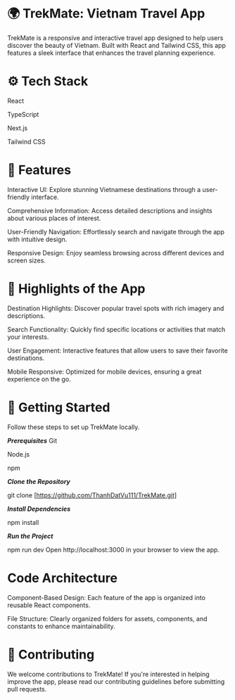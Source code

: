 # 🌍 TrekMate: Vietnam Travel App

TrekMate is a responsive and interactive travel app designed to help users discover the beauty of Vietnam. Built with React and Tailwind CSS, this app features a sleek interface that enhances the travel planning experience.

# ⚙️ Tech Stack
React

TypeScript 

Next.js

Tailwind CSS

# 🔋 Features
Interactive UI: Explore stunning Vietnamese destinations through a user-friendly interface.

Comprehensive Information: Access detailed descriptions and insights about various places of interest.

User-Friendly Navigation: Effortlessly search and navigate through the app with intuitive design.

Responsive Design: Enjoy seamless browsing across different devices and screen sizes.

# 🌟 Highlights of the App
Destination Highlights: Discover popular travel spots with rich imagery and descriptions.

Search Functionality: Quickly find specific locations or activities that match your interests.

User Engagement: Interactive features that allow users to save their favorite destinations.

Mobile Responsive: Optimized for mobile devices, ensuring a great experience on the go.

# 🚀 Getting Started
Follow these steps to set up TrekMate locally.

***Prerequisites***
Git

Node.js

npm

***Clone the Repository***

git clone [https://github.com/ThanhDatVu111/TrekMate.git]

***Install Dependencies***

npm install

***Run the Project***

npm run dev
Open http://localhost:3000 in your browser to view the app.

# Code Architecture
Component-Based Design: Each feature of the app is organized into reusable React components.

File Structure: Clearly organized folders for assets, components, and constants to enhance maintainability.

# 📝 Contributing
We welcome contributions to TrekMate! If you're interested in helping improve the app, please read our contributing guidelines before submitting pull requests.